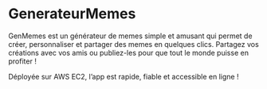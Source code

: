 # GenerateurMemes
GenMemes est un générateur de memes simple et amusant qui permet de créer, personnaliser et partager des memes en quelques clics. Partagez vos créations avec vos amis ou publiez-les pour que tout le monde puisse en profiter !

Déployée sur AWS EC2, l’app est rapide, fiable et accessible en ligne !

